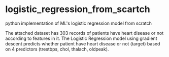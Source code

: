 # logistic_regression_from_scartch
python implementation of ML's logistic regression model from scratch 

The attached dataset has 303 records of patients have heart disease or not according
to features in it. 
The Logistic Regression model using gradient descent
predicts whether patient have heart disease or not (target) based on 4 predictors (trestbps, chol,
thalach, oldpeak).
